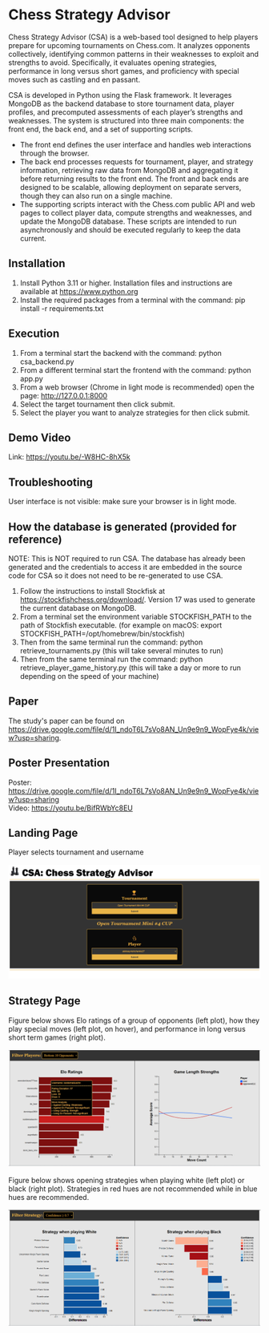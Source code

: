 # Chess Strategy Advisor
Chess Strategy Advisor (CSA) is a web-based tool designed to help players prepare for upcoming tournaments on Chess.com. It analyzes opponents collectively, identifying common patterns in their weaknesses to exploit and strengths to avoid. Specifically, it evaluates opening strategies, performance in long versus short games, and proficiency with special moves such as castling and en passant.

CSA is developed in Python using the Flask framework. It leverages MongoDB as the backend database to store tournament data, player profiles, and precomputed assessments of each player’s strengths and weaknesses. The system is structured into three main components: the front end, the back end, and a set of supporting scripts.
- The front end defines the user interface and handles web interactions through the browser.
- The back end processes requests for tournament, player, and strategy information, retrieving raw data from MongoDB and aggregating it before returning results to the front end. The front and back ends are designed to be scalable, allowing deployment on separate servers, though they can also run on a single machine.
- The supporting scripts interact with the Chess.com public API and web pages to collect player data, compute strengths and weaknesses, and update the MongoDB database. These scripts are intended to run asynchronously and should be executed regularly to keep the data current.

## Installation
1. Install Python 3.11 or higher. Installation files and instructions are available at https://www.python.org
2. Install the required packages from a terminal with the command: pip install -r requirements.txt

## Execution
1. From a terminal start the backend with the command: python csa_backend.py
2. From a different terminal start the frontend with the command: python app.py
3. From a web browser (Chrome in light mode is recommended) open the page: http://127.0.0.1:8000
4. Select the target tournament then click submit.
5. Select the player you want to analyze strategies for then click submit.

## Demo Video
Link: https://youtu.be/-W8HC-8hX5k

## Troubleshooting
User interface is not visible: make sure your browser is in light mode.

## How the database is generated (provided for reference)
NOTE: This is NOT required to run CSA. The database has already been generated and the credentials to access it are embedded in the source code for CSA so it does not need to be re-generated to use CSA.
1. Follow the instructions to install Stockfisk at https://stockfishchess.org/download/. Version 17 was used to generate the current database on MongoDB.
2. From a terminal set the environment variable STOCKFISH_PATH to the path of Stockfish executable. (for example on macOS: export STOCKFISH_PATH=/opt/homebrew/bin/stockfish)
3. Then from the same terminal run the command: python retrieve_tournaments.py (this will take several minutes to run)
4. Then from the same terminal run the command: python retrieve_player_game_history.py (this will take a day or more to run depending on the speed of your machine)

## Paper
The study's paper can be found on https://drive.google.com/file/d/1I_ndoT6L7sVo8AN_Un9e9n9_WopFye4k/view?usp=sharing.

## Poster Presentation
Poster: https://drive.google.com/file/d/1I_ndoT6L7sVo8AN_Un9e9n9_WopFye4k/view?usp=sharing <br>
Video: https://youtu.be/BifRWbYc8EU

## Landing Page
Player selects tournament and username
<br><br>
![index](index.png)

## Strategy Page
Figure below shows Elo ratings of a group of opponents (left plot), how they play special moves (left plot, on hover), and performance in long versus short term games (right plot).
<br><br>
![elo](elo.png)
<br><br>
Figure below shows opening strategies when playing white (left plot) or black (right plot). Strategies in red hues are not recommended while in blue hues are recommended.
<br><br>
![strategy](strategy.png)
